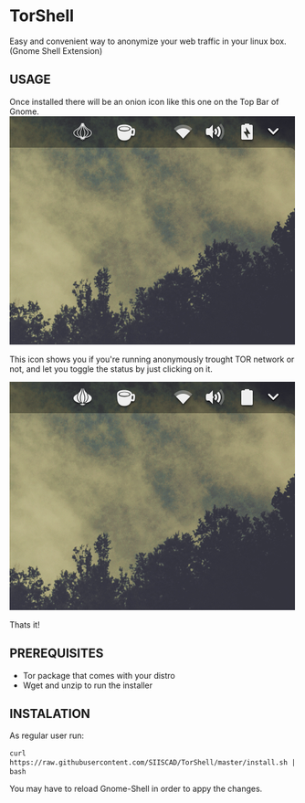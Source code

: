 # TorShell
Easy and convenient way to anonymize your web traffic in your linux box. (Gnome Shell Extension)

## USAGE
Once installed there will be an onion icon like this one on the Top Bar of Gnome.
![screenshots](screenshots/tor_desactivado.png)

This icon shows you if you're running anonymously trought TOR network or not, and let you toggle the status by just clicking on it. 

![screenshots](screenshots/tor_activado.png)

Thats it!

## PREREQUISITES
* Tor package that comes with your distro
* Wget and unzip to run the installer

## INSTALATION

As regular user run:

```
curl https://raw.githubusercontent.com/SIISCAD/TorShell/master/install.sh | bash
```

You may have to reload Gnome-Shell in order to appy the changes.


